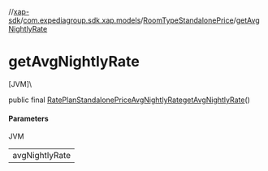 //[xap-sdk](../../../index.md)/[com.expediagroup.sdk.xap.models](../index.md)/[RoomTypeStandalonePrice](index.md)/[getAvgNightlyRate](get-avg-nightly-rate.md)

# getAvgNightlyRate

[JVM]\

public final [RatePlanStandalonePriceAvgNightlyRate](../-rate-plan-standalone-price-avg-nightly-rate/index.md)[getAvgNightlyRate](get-avg-nightly-rate.md)()

#### Parameters

JVM

| |
|---|
| avgNightlyRate |
